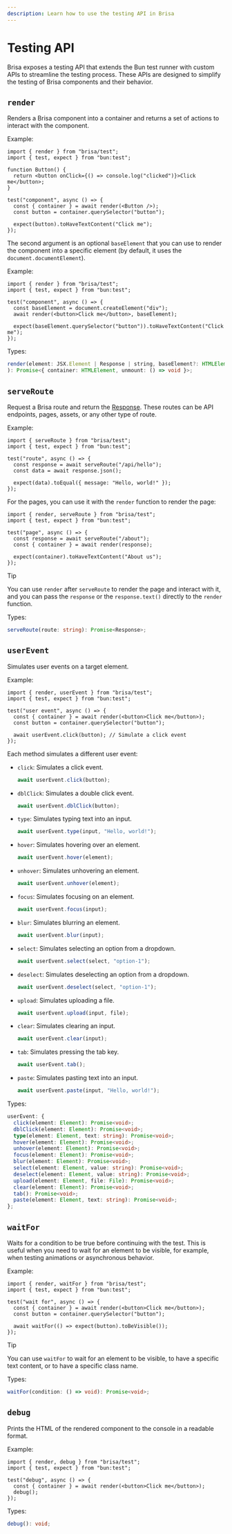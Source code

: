 ```yaml
---
description: Learn how to use the testing API in Brisa
---
```


# Testing API

Brisa exposes a testing API that extends the Bun test runner with custom APIs to streamline the testing process. These APIs are designed to simplify the testing of Brisa components and their behavior.

## `render`

Renders a Brisa component into a container and returns a set of actions to interact with the component.

Example:

```tsx
import { render } from "brisa/test";
import { test, expect } from "bun:test";

function Button() {
  return <button onClick={() => console.log("clicked")}>Click me</button>;
}

test("component", async () => {
  const { container } = await render(<Button />);
  const button = container.querySelector("button");

  expect(button).toHaveTextContent("Click me");
});
```

The second argument is an optional `baseElement` that you can use to render the component into a specific element (by default, it uses the `document.documentElement`).

Example:

```tsx
import { render } from "brisa/test";
import { test, expect } from "bun:test";

test("component", async () => {
  const baseElement = document.createElement("div");
  await render(<button>Click me</button>, baseElement);

  expect(baseElement.querySelector("button")).toHaveTextContent("Click me");
});
```

Types:

```ts
render(element: JSX.Element | Response | string, baseElement?: HTMLElement
): Promise<{ container: HTMLElement, unmount: () => void }>;
```

## `serveRoute`

Request a Brisa route and return the [Response](https://developer.mozilla.org/en-US/docs/Web/API/Response). These routes can be API endpoints, pages, assets, or any other type of route.

Example:

```tsx
import { serveRoute } from "brisa/test";
import { test, expect } from "bun:test";

test("route", async () => {
  const response = await serveRoute("/api/hello");
  const data = await response.json();

  expect(data).toEqual({ message: "Hello, world!" });
});
```

For the pages, you can use it with the `render` function to render the page:

```tsx
import { render, serveRoute } from "brisa/test";
import { test, expect } from "bun:test";

test("page", async () => {
  const response = await serveRoute("/about");
  const { container } = await render(response);

  expect(container).toHaveTextContent("About us");
});
```

> [!TIP]
>
> You can use `render` after `serveRoute` to render the page and interact with it, and you can pass the `response` or the `response.text()` directly to the `render` function.

Types:

```ts
serveRoute(route: string): Promise<Response>;
```

## `userEvent`

Simulates user events on a target element.

Example:

```tsx
import { render, userEvent } from "brisa/test";
import { test, expect } from "bun:test";

test("user event", async () => {
  const { container } = await render(<button>Click me</button>);
  const button = container.querySelector("button");

  await userEvent.click(button); // Simulate a click event
});
```

Each method simulates a different user event:

- `click`: Simulates a click event.
  ```js
  await userEvent.click(button);
  ```
- `dblClick`: Simulates a double click event.
  ```js
  await userEvent.dblClick(button);
  ```
- `type`: Simulates typing text into an input.
  ```js
  await userEvent.type(input, "Hello, world!");
  ```
- `hover`: Simulates hovering over an element.
  ```js
  await userEvent.hover(element);
  ```
- `unhover`: Simulates unhovering an element.
  ```js
  await userEvent.unhover(element);
  ```
- `focus`: Simulates focusing on an element.
  ```js
  await userEvent.focus(input);
  ```
- `blur`: Simulates blurring an element.
  ```js
  await userEvent.blur(input);
  ```
- `select`: Simulates selecting an option from a dropdown.
  ```js
  await userEvent.select(select, "option-1");
  ```
- `deselect`: Simulates deselecting an option from a dropdown.
  ```js
  await userEvent.deselect(select, "option-1");
  ```
- `upload`: Simulates uploading a file.
  ```js
  await userEvent.upload(input, file);
  ```
- `clear`: Simulates clearing an input.
  ```js
  await userEvent.clear(input);
  ```
- `tab`: Simulates pressing the tab key.
  ```js
  await userEvent.tab();
  ```
- `paste`: Simulates pasting text into an input.
  ```js
  await userEvent.paste(input, "Hello, world!");
  ```

Types:

```ts
userEvent: {
  click(element: Element): Promise<void>;
  dblClick(element: Element): Promise<void>;
  type(element: Element, text: string): Promise<void>;
  hover(element: Element): Promise<void>;
  unhover(element: Element): Promise<void>;
  focus(element: Element): Promise<void>;
  blur(element: Element): Promise<void>;
  select(element: Element, value: string): Promise<void>;
  deselect(element: Element, value: string): Promise<void>;
  upload(element: Element, file: File): Promise<void>;
  clear(element: Element): Promise<void>;
  tab(): Promise<void>;
  paste(element: Element, text: string): Promise<void>;
};
```

## `waitFor`

Waits for a condition to be true before continuing with the test. This is useful when you need to wait for an element to be visible, for example, when testing animations or asynchronous behavior.

Example:

```tsx
import { render, waitFor } from "brisa/test";
import { test, expect } from "bun:test";

test("wait for", async () => {
  const { container } = await render(<button>Click me</button>);
  const button = container.querySelector("button");

  await waitFor(() => expect(button).toBeVisible());
});
```

> [!TIP]
>
> You can use `waitFor` to wait for an element to be visible, to have a specific text content, or to have a specific class name.

Types:

```ts
waitFor(condition: () => void): Promise<void>;
```

## `debug`

Prints the HTML of the rendered component to the console in a readable format.

Example:

```tsx
import { render, debug } from "brisa/test";
import { test, expect } from "bun:test";

test("debug", async () => {
  const { container } = await render(<button>Click me</button>);
  debug();
});
```

Types:

```ts
debug(): void;
```
